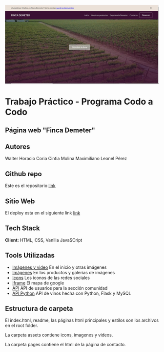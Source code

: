 ![Viñedos Demeter](./imagenes/FincaDemeter.png)

# <h1> Trabajo Práctico - Programa Codo a Codo</h>

## <h2>Página web "Finca Demeter"</h2>

## Autores

Walter Horacio Coria
Cintia Molina
Maximiliano Leonel Pérez

## Github repo

Este es el repositorio [link](https://github.com/finca-demeter-web/grupo_17_finca-demeter)

## Sitio Web

El deploy esta en el siguiente link [link](https://fincademeter.vercel.app/)

## Tech Stack

**Client:** HTML, CSS, Vanilla JavaSCript

## Tools Utilizadas

- [Imágenes y video](https://unsplash.com/) En el inicio y otras imágenes
- [Imágenes](https://www.google.com/) En los productos y galerías de imágenes
- [Icons](https://boxicons.com/) Los iconos de las redes sociales
- [Iframe]("https://www.google.com/maps/") El mapa de google
- [API](https://randomuser.me/) API de usuarios para la sección comunidad
- [API Python](https://maxoleodev.pythonanywhere.com/) API de vinos hecha con Python, Flask y MySQL

## Estructura de carpeta

El index.html, readme, las páginas html principales y estilos son los archivos en el root folder.

La carpeta assets contiene icons, imagenes y videos.

La carpeta pages contiene el html de la página de contacto.
